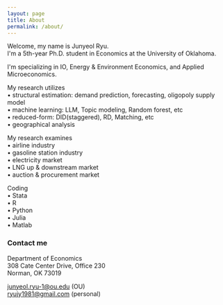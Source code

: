 ```yaml
---
layout: page
title: About
permalink: /about/
---
```


Welcome, my name is Junyeol Ryu.  
I'm a 5th-year Ph.D. student in Economics at the University of Oklahoma.

I'm specializing in IO, Energy & Environment Economics, and Applied Microeconomics.


My research utilizes  
• structural estimation: demand prediction, forecasting, oligopoly supply model  
• machine learning: LLM, Topic modeling, Random forest, etc  
• reduced-form: DID(staggered), RD, Matching, etc  
• geographical analysis  


My research examines  
• airline industry  
• gasoline station industry  
• electricity market  
• LNG up & downstream market  
• auction & procurement market  

Coding  
• Stata  
• R  
• Python  
• Julia  
• Matlab  


### Contact me

Department of Economics  
308 Cate Center Drive, Office 230  
Norman, OK 73019  

junyeol.ryu-1@ou.edu  (OU)  
ryujy1981@gmail.com  (personal)  

